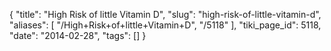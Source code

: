 {
    "title": "High Risk of little Vitamin D",
    "slug": "high-risk-of-little-vitamin-d",
    "aliases": [
        "/High+Risk+of+little+Vitamin+D",
        "/5118"
    ],
    "tiki_page_id": 5118,
    "date": "2014-02-28",
    "tags": []
}